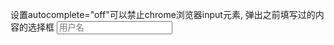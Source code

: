 设置autocomplete="off"可以禁止chrome浏览器input元素, 弹出之前填写过的内容的选择框
<input type="text" autocomplete="new-password" matInput placeholder="用户名" value="">